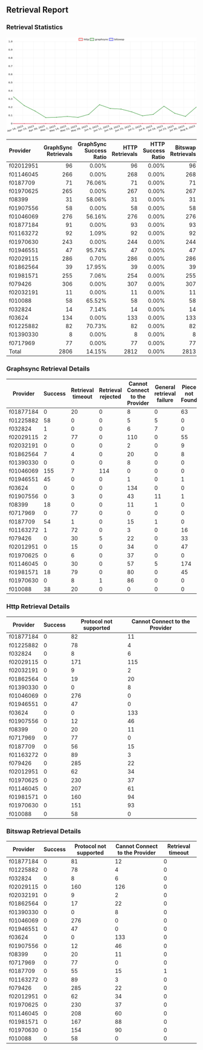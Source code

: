 ## Retrieval Report
### Retrieval Statistics
<img src="https://raw.githubusercontent.com/data-preservation-programs/filplus-checker-assets/main/filecoin-project/filecoin-plus-large-datasets/issues/1530/1691458649113.png"/>

| Provider  | GraphSync Retrievals | GraphSync Success Ratio | HTTP Retrievals | HTTP Success Ratio | Bitswap Retrievals | Bitswap Success Ratio |
| :-------- | -------------------: | ----------------------: | --------------: | -----------------: | -----------------: | --------------------: |
| f02012951 |                   96 |                   0.00% |              96 |              0.00% |                 96 |                 0.00% |
| f01146045 |                  266 |                   0.00% |             268 |              0.00% |                268 |                 0.00% |
| f0187709  |                   71 |                  76.06% |              71 |              0.00% |                 71 |                 0.00% |
| f01970625 |                  265 |                   0.00% |             267 |              0.00% |                267 |                 0.00% |
| f08399    |                   31 |                  58.06% |              31 |              0.00% |                 31 |                 0.00% |
| f01907556 |                   58 |                   0.00% |              58 |              0.00% |                 58 |                 0.00% |
| f01046069 |                  276 |                  56.16% |             276 |              0.00% |                276 |                 0.00% |
| f01877184 |                   91 |                   0.00% |              93 |              0.00% |                 93 |                 0.00% |
| f01163272 |                   92 |                   1.09% |              92 |              0.00% |                 92 |                 0.00% |
| f01970630 |                  243 |                   0.00% |             244 |              0.00% |                244 |                 0.00% |
| f01946551 |                   47 |                  95.74% |              47 |              0.00% |                 47 |                 0.00% |
| f02029115 |                  286 |                   0.70% |             286 |              0.00% |                286 |                 0.00% |
| f01862564 |                   39 |                  17.95% |              39 |              0.00% |                 39 |                 0.00% |
| f01981571 |                  255 |                   7.06% |             254 |              0.00% |                255 |                 0.00% |
| f079426   |                  306 |                   0.00% |             307 |              0.00% |                307 |                 0.00% |
| f02032191 |                   11 |                   0.00% |              11 |              0.00% |                 11 |                 0.00% |
| f010088   |                   58 |                  65.52% |              58 |              0.00% |                 58 |                 0.00% |
| f032824   |                   14 |                   7.14% |              14 |              0.00% |                 14 |                 0.00% |
| f03624    |                  134 |                   0.00% |             133 |              0.00% |                133 |                 0.00% |
| f01225882 |                   82 |                  70.73% |              82 |              0.00% |                 82 |                 0.00% |
| f01390330 |                    8 |                   0.00% |               8 |              0.00% |                  8 |                 0.00% |
| f0717969  |                   77 |                   0.00% |              77 |              0.00% |                 77 |                 0.00% |
| Total     |                 2806 |                  14.15% |            2812 |              0.00% |               2813 |                 0.00% |

### Graphsync Retrieval Details
| Provider  | Success | Retrieval timeout | Retrieval rejected | Cannot Connect to the Provider | General retrieval failure | Piece not Found | Retrieval not free | Provider not online | Unconfirmed block transfer | Retrieval throttled |
| --------- | ------- | ----------------- | ------------------ | ------------------------------ | ------------------------- | --------------- | ------------------ | ------------------- | -------------------------- | ------------------- |
| f01877184 | 0       | 20                | 0                  | 8                              | 0                         | 63              | 0                  | 0                   | 0                          | 0                   |
| f01225882 | 58      | 0                 | 0                  | 5                              | 5                         | 0               | 14                 | 0                   | 0                          | 0                   |
| f032824   | 1       | 0                 | 0                  | 6                              | 7                         | 0               | 0                  | 0                   | 0                          | 0                   |
| f02029115 | 2       | 77                | 0                  | 110                            | 0                         | 55              | 0                  | 0                   | 42                         | 0                   |
| f02032191 | 0       | 0                 | 0                  | 2                              | 0                         | 9               | 0                  | 0                   | 0                          | 0                   |
| f01862564 | 7       | 4                 | 0                  | 20                             | 0                         | 8               | 0                  | 0                   | 0                          | 0                   |
| f01390330 | 0       | 0                 | 0                  | 8                              | 0                         | 0               | 0                  | 0                   | 0                          | 0                   |
| f01046069 | 155     | 7                 | 114                | 0                              | 0                         | 0               | 0                  | 0                   | 0                          | 0                   |
| f01946551 | 45      | 0                 | 0                  | 1                              | 0                         | 1               | 0                  | 0                   | 0                          | 0                   |
| f03624    | 0       | 0                 | 0                  | 134                            | 0                         | 0               | 0                  | 0                   | 0                          | 0                   |
| f01907556 | 0       | 3                 | 0                  | 43                             | 11                        | 1               | 0                  | 0                   | 0                          | 0                   |
| f08399    | 18      | 0                 | 0                  | 11                             | 1                         | 0               | 0                  | 0                   | 0                          | 1                   |
| f0717969  | 0       | 77                | 0                  | 0                              | 0                         | 0               | 0                  | 0                   | 0                          | 0                   |
| f0187709  | 54      | 1                 | 0                  | 15                             | 1                         | 0               | 0                  | 0                   | 0                          | 0                   |
| f01163272 | 1       | 72                | 0                  | 3                              | 0                         | 16              | 0                  | 0                   | 0                          | 0                   |
| f079426   | 0       | 30                | 5                  | 22                             | 0                         | 33              | 216                | 0                   | 0                          | 0                   |
| f02012951 | 0       | 15                | 0                  | 34                             | 0                         | 47              | 0                  | 0                   | 0                          | 0                   |
| f01970625 | 0       | 6                 | 0                  | 37                             | 0                         | 0               | 0                  | 222                 | 0                          | 0                   |
| f01146045 | 0       | 30                | 0                  | 57                             | 5                         | 174             | 0                  | 0                   | 0                          | 0                   |
| f01981571 | 18      | 79                | 0                  | 80                             | 0                         | 45              | 0                  | 0                   | 33                         | 0                   |
| f01970630 | 0       | 8                 | 1                  | 86                             | 0                         | 0               | 0                  | 145                 | 3                          | 0                   |
| f010088   | 38      | 20                | 0                  | 0                              | 0                         | 0               | 0                  | 0                   | 0                          | 0                   |

### Http Retrieval Details
| Provider  | Success | Protocol not supported | Cannot Connect to the Provider |
| --------- | ------- | ---------------------- | ------------------------------ |
| f01877184 | 0       | 82                     | 11                             |
| f01225882 | 0       | 78                     | 4                              |
| f032824   | 0       | 8                      | 6                              |
| f02029115 | 0       | 171                    | 115                            |
| f02032191 | 0       | 9                      | 2                              |
| f01862564 | 0       | 19                     | 20                             |
| f01390330 | 0       | 0                      | 8                              |
| f01046069 | 0       | 276                    | 0                              |
| f01946551 | 0       | 47                     | 0                              |
| f03624    | 0       | 0                      | 133                            |
| f01907556 | 0       | 12                     | 46                             |
| f08399    | 0       | 20                     | 11                             |
| f0717969  | 0       | 77                     | 0                              |
| f0187709  | 0       | 56                     | 15                             |
| f01163272 | 0       | 89                     | 3                              |
| f079426   | 0       | 285                    | 22                             |
| f02012951 | 0       | 62                     | 34                             |
| f01970625 | 0       | 230                    | 37                             |
| f01146045 | 0       | 207                    | 61                             |
| f01981571 | 0       | 160                    | 94                             |
| f01970630 | 0       | 151                    | 93                             |
| f010088   | 0       | 58                     | 0                              |

### Bitswap Retrieval Details
| Provider  | Success | Protocol not supported | Cannot Connect to the Provider | Retrieval timeout |
| --------- | ------- | ---------------------- | ------------------------------ | ----------------- |
| f01877184 | 0       | 81                     | 12                             | 0                 |
| f01225882 | 0       | 78                     | 4                              | 0                 |
| f032824   | 0       | 8                      | 6                              | 0                 |
| f02029115 | 0       | 160                    | 126                            | 0                 |
| f02032191 | 0       | 9                      | 2                              | 0                 |
| f01862564 | 0       | 17                     | 22                             | 0                 |
| f01390330 | 0       | 0                      | 8                              | 0                 |
| f01046069 | 0       | 276                    | 0                              | 0                 |
| f01946551 | 0       | 47                     | 0                              | 0                 |
| f03624    | 0       | 0                      | 133                            | 0                 |
| f01907556 | 0       | 12                     | 46                             | 0                 |
| f08399    | 0       | 20                     | 11                             | 0                 |
| f0717969  | 0       | 77                     | 0                              | 0                 |
| f0187709  | 0       | 55                     | 15                             | 1                 |
| f01163272 | 0       | 89                     | 3                              | 0                 |
| f079426   | 0       | 285                    | 22                             | 0                 |
| f02012951 | 0       | 62                     | 34                             | 0                 |
| f01970625 | 0       | 230                    | 37                             | 0                 |
| f01146045 | 0       | 208                    | 60                             | 0                 |
| f01981571 | 0       | 167                    | 88                             | 0                 |
| f01970630 | 0       | 154                    | 90                             | 0                 |
| f010088   | 0       | 58                     | 0                              | 0                 |
